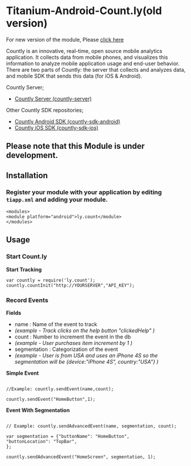 # Titanium-Android-Count.ly(old version)

For new version of the module, Please [click here](https://github.com/dieskim/Count.ly-Titanium-Android)

Countly is an innovative, real-time, open source mobile analytics application. It collects data from mobile phones, and visualizes this information to analyze mobile application usage and end-user behavior. There are two parts of Countly: the server that collects and analyzes data, and mobile SDK that sends this data (for iOS & Android).

Countly Server;

- [Countly Server (countly-server)](https://github.com/Countly/countly-server)

Other Countly SDK repositories;

- [Countly Android SDK (countly-sdk-android)](https://github.com/Countly/countly-sdk-android)
- [Countly iOS SDK (countly-sdk-ios)](https://github.com/Countly/countly-sdk-ios)

## Please note that this Module is under development.

## Installation

### Register your module with your application by editing `tiapp.xml` and adding your module.

```
<modules>
<module platform="android">ly.count</module>
</modules>
```

## Usage

### Start Count.ly

**Start Tracking**

```
var countly = require('ly.count');
countly.countInit("http://YOURSERVER","API_KEY");
```

### Record Events

**Fields**

- name : Name of the event to track
- _(example - Track clicks on the help button "clickedHelp" )_
- count : Number to increment the event in the db
- _(example - User purchases item increment by 1 )_
- segmentation : Categorization of the event
- _(example - User is from USA and uses an iPhone 4S so the segmentation will be {device:"iPhone 4S", country:"USA"} )_

**Simple Event**

```

//Example: countly.sendEvent(name,count);

countly.sendEvent("HomeButton",1);

```

**Event With Segmentation**

```

// Example: countly.sendAdvancedEvent(name, segmentation, count);

var segmentation = {"buttonName": "HomeButton",
"buttonLocation": "TopBar",
};

countly.sendAdvancedEvent("HomeScreen", segmentation, 1);

```
